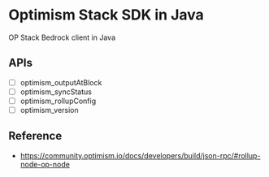 # Optimism Stack SDK in Java

OP Stack Bedrock client in Java 

## APIs

- [ ] optimism_outputAtBlock
- [ ] optimism_syncStatus
- [ ] optimism_rollupConfig
- [ ] optimism_version

## Reference

- https://community.optimism.io/docs/developers/build/json-rpc/#rollup-node-op-node